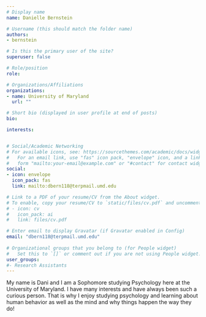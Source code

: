 ```yaml
---
# Display name
name: Danielle Bernstein

# Username (this should match the folder name)
authors:
- bernstein

# Is this the primary user of the site?
superuser: false

# Role/position
role:

# Organizations/Affiliations
organizations:
- name: University of Maryland
  url: ""

# Short bio (displayed in user profile at end of posts)
bio:

interests:


# Social/Academic Networking
# For available icons, see: https://sourcethemes.com/academic/docs/widgets/#icons
#   For an email link, use "fas" icon pack, "envelope" icon, and a link in the
#   form "mailto:your-email@example.com" or "#contact" for contact widget.
social:
- icon: envelope
  icon_pack: fas
  link: mailto:dbern118@terpmail.umd.edu

# Link to a PDF of your resume/CV from the About widget.
# To enable, copy your resume/CV to `static/files/cv.pdf` and uncomment the lines below.  
# - icon: cv
#   icon_pack: ai
#   link: files/cv.pdf

# Enter email to display Gravatar (if Gravatar enabled in Config)
email: "dbern118@terpmail.umd.edu"
  
# Organizational groups that you belong to (for People widget)
#   Set this to `[]` or comment out if you are not using People widget.  
user_groups:
#- Research Assistants
---
```

My name is Dani and I am a Sophomore studying Psychology here at the University of Maryland. I have many interests and have always been such a curious person. That is why I enjoy studying psychology and learning about human behavior as well as the mind and why things happen the way they do! 
